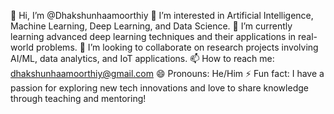 👋 Hi, I’m @Dhakshunhaamoorthiy
👀 I’m interested in Artificial Intelligence, Machine Learning, Deep Learning, and Data Science.
🌱 I’m currently learning advanced deep learning techniques and their applications in real-world problems.
💞️ I’m looking to collaborate on research projects involving AI/ML, data analytics, and IoT applications.
📫 How to reach me: dhakshunhaamoorthiy@gmail.com
😄 Pronouns: He/Him
⚡ Fun fact: I have a passion for exploring new tech innovations and love to share knowledge through teaching and mentoring!
